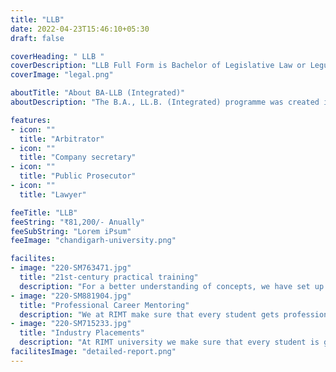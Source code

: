 ```yaml
---
title: "LLB"
date: 2022-04-23T15:46:10+05:30
draft: false

coverHeading: " LLB "
coverDescription: "LLB Full Form is Bachelor of Legislative Law or Legum Baccalaureus in Latin. LLB Course Details deals with subjects relating to the legal profession"
coverImage: "legal.png"

aboutTitle: "About BA-LLB (Integrated)"
aboutDescription: "The B.A., LL.B. (Integrated) programme was created in response to the changing nature of society's socioeconomic situations. This is based on new developments in the aftermath of liberalisation and globalisation, which has resulted in the growth of market forces and the emergence of new types of demand. This course genuinely embodies multidisciplinary integrated learning."

features:
- icon: ""
  title: "Arbitrator"
- icon: ""
  title: "Company secretary"
- icon: ""
  title: "Public Prosecutor"
- icon: ""
  title: "Lawyer"

feeTitle: "LLB"
feeString: "₹81,200/- Anually"
feeSubString: "Lorem iPsum"
feeImage: "chandigarh-university.png"

facilites:
- image: "220-SM763471.jpg"
  title: "21st-century practical training"
  description: "For a better understanding of concepts, we have set up advanced 21st-century tools equipped with advanced training methods so that students can learn every concept practically in a better way."
- image: "220-SM881904.jpg"
  title: "Professional Career Mentoring"
  description: "We at RIMT make sure that every student gets professional career mentoring from the industry experts to set career targets & for this we have created a career & placement cell too."
- image: "220-SM715233.jpg"
  title: "Industry Placements"
  description: "At RIMT university we make sure that every student is getting placed, each year more than 500 companies visit the campus of RIMT to hire our brightest of the talents"
facilitesImage: "detailed-report.png"
---
```


